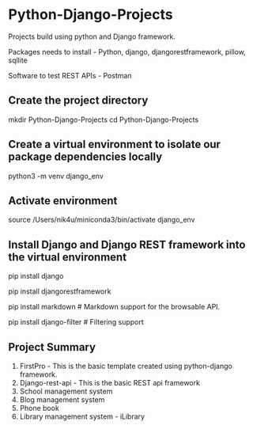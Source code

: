 # Python-Django-Projects

Projects build using python and Django framework.

Packages needs to install - Python, django, djangorestframework, pillow, sqllite

Software to test REST APIs - Postman

## Create the project directory
mkdir Python-Django-Projects
cd Python-Django-Projects

## Create a virtual environment to isolate our package dependencies locally
python3 -m venv django_env
## Activate environment
source /Users/nik4u/miniconda3/bin/activate django_env  

## Install Django and Django REST framework into the virtual environment
pip install django

pip install djangorestframework

pip install markdown       # Markdown support for the browsable API.

pip install django-filter  # Filtering support

## Project Summary
1. FirstPro - This is the basic template created using python-django framework.
2. Django-rest-api - This is the basic REST api framework
3. School management system
4. Blog management system
5. Phone book
6. Library management system - iLibrary
